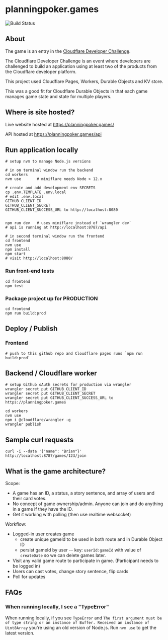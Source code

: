 # planningpoker.games

![Build Status](https://github.com/briangershon/planning-poker/workflows/Continuous%20Integration/badge.svg)

## About

The game is an entry in the [Cloudflare Developer Challenge](https://challenge.developers.cloudflare.com).

The Cloudflare Developer Challenge is an event where developers are challenged to build an application using at least two of the products from the Cloudflare developer platform.

This project used Cloudflare Pages, Workers, Durable Objects and KV store.

This was a good fit for Cloudflare Durable Objects in that each game manages game state and state for multiple players.

## Where is site hosted?

Live website hosted at <https://planningpoker.games/>

API hosted at <https://planningpoker.games/api>

## Run application locally

    # setup nvm to manage Node.js versions

    # in on terminal window run the backend
    cd workers
    nvm use       # miniflare needs Node > 12.x

    # create and add development env SECRETS
    cp .env.TEMPLATE .env.local
    # edit .env.local
    GITHUB_CLIENT_ID
    GITHUB_CLIENT_SECRET
    GITHUB_CLIENT_SUCCESS_URL to http://localhost:8080


    npm run dev   # uses miniflare instead of `wrangler dev`
    # api is running at http://localhost:8787/api

    # in second terminal window run the frontend
    cd frontend
    nvm use
    npm install
    npm start
    # visit http://localhost:8080/

### Run front-end tests

    cd frontend
    npm test

### Package project up for PRODUCTION

    cd frontend
    npm run build:prod

## Deploy / Publish

### Frontend

    # push to this github repo and Cloudflare pages runs `npm run build:prod`

## Backend / Cloudflare worker

    # setup Github oAuth secrets for production via wrangler
    wrangler secret put GITHUB_CLIENT_ID
    wrangler secret put GITHUB_CLIENT_SECRET
    wrangler secret put GITHUB_CLIENT_SUCCESS_URL to https://planningpoker.games

    cd workers
    nvm use
    npm i @cloudflare/wrangler -g
    wrangler publish

## Sample curl requests

    curl -i --data '{"name": "Brian"}' http://localhost:8787/games/123/join

## What is the game architecture?

Scope:

- A game has an ID, a status, a story sentence, and array of users and their card votes.
- No concept of game ownership/admin. Anyone can join and do anything in a game if they have the ID.
- Get it working with polling (then use realtime websocket)

Workflow:

- Logged-in user creates game
  - create unique gameId to be used in both route and in Durable Object ID
  - persist gameId by user -- key: `userId:gameId` with value of `createDate` so we can delete games later.
- Visit any valid game route to participate in game. (Participant needs to be logged in)
- Users can cast votes, change story sentence, flip cards
- Poll for updates

## FAQs

### When running locally, I see a "TypeError"

When running locally, if you see `TypeError` and `The first argument must be of type string or an instance of Buffer. Received an instance of Uint8Array` you're using an old version of Node.js. Run `nvm use` to get the latest version.
